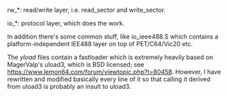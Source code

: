 rw_*: read/write layer, i.e. read_sector and write_sector.

io_*: protocol layer, which does the work.

In addition there's some common stuff, like io_ieee488.S which contains a
platform-independent IEE488 layer on top of PET/C64/Vic20 etc.


The *yload* files contain a fastloader which is extremely heavily based on
MagerValp's uload3, which is BSD licensed; see
https://www.lemon64.com/forum/viewtopic.php?t=80458. However, I have rewritten
and modified basically every line of it so that calling it derived from uload3
is probably an insult to uload3. 
